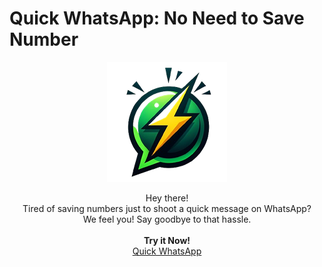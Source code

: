 # Quick WhatsApp: No Need to Save Number

<p align="center">
    <img src="./public/quick-whatsapp-logo.png" alt="Quick WhatsApp"></img>
</p>

<p align="center">
    Hey there! <br />
    Tired of saving numbers just to shoot a quick message on WhatsApp? <br />
    We feel you! Say goodbye to that hassle. <br /> <br />
    <b>Try it Now!</b> <br />
    <a href="https://quickwa.ibrahim.id">Quick WhatsApp</a>
</p>